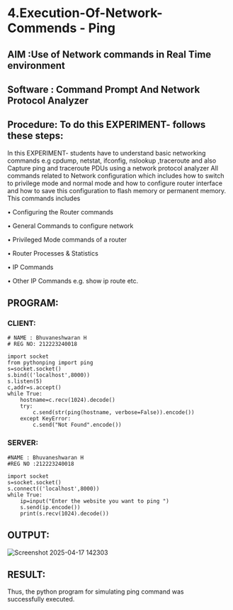 # 4.Execution-Of-Network-Commends - Ping

## AIM :Use of Network commands in Real Time environment

## Software : Command Prompt And Network Protocol Analyzer

## Procedure: To do this EXPERIMENT- follows these steps:

In this EXPERIMENT- students have to understand basic networking commands e.g cpdump, netstat, ifconfig, nslookup ,traceroute and also Capture ping and traceroute PDUs using a network protocol analyzer
All commands related to Network configuration which includes how to switch to privilege mode
and normal mode and how to configure router interface and how to save this configuration to
flash memory or permanent memory.
This commands includes

• Configuring the Router commands

• General Commands to configure network

• Privileged Mode commands of a router

• Router Processes & Statistics

• IP Commands

• Other IP Commands e.g. show ip route etc.

## PROGRAM:
### CLIENT:

```
# NAME : Bhuvaneshwaran H
# REG NO: 212223240018

import socket 
from pythonping import ping 
s=socket.socket() 
s.bind(('localhost',8000)) 
s.listen(5) 
c,addr=s.accept() 
while True:
    hostname=c.recv(1024).decode() 
    try: 
        c.send(str(ping(hostname, verbose=False)).encode()) 
    except KeyError: 
        c.send("Not Found".encode())
```

### SERVER:
```
#NAME : Bhuvaneshwaran H
#REG NO :212223240018 

import socket 
s=socket.socket() 
s.connect(('localhost',8000)) 
while True: 
    ip=input("Enter the website you want to ping ") 
    s.send(ip.encode()) 
    print(s.recv(1024).decode())
```

## OUTPUT:

![Screenshot 2025-04-17 142303](https://github.com/user-attachments/assets/daeb193f-c046-477e-99ba-288964cf7cfa)

## RESULT:
Thus, the python program for simulating ping command was successfully executed.

